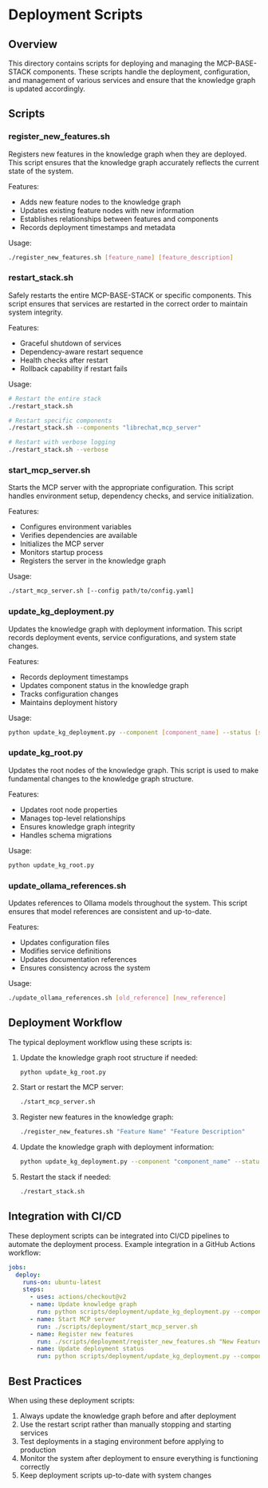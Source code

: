# Deployment Scripts

## Overview

This directory contains scripts for deploying and managing the MCP-BASE-STACK components. These scripts handle the deployment, configuration, and management of various services and ensure that the knowledge graph is updated accordingly.

## Scripts

### register_new_features.sh

Registers new features in the knowledge graph when they are deployed. This script ensures that the knowledge graph accurately reflects the current state of the system.

Features:
- Adds new feature nodes to the knowledge graph
- Updates existing feature nodes with new information
- Establishes relationships between features and components
- Records deployment timestamps and metadata

Usage:
```bash
./register_new_features.sh [feature_name] [feature_description]
```

### restart_stack.sh

Safely restarts the entire MCP-BASE-STACK or specific components. This script ensures that services are restarted in the correct order to maintain system integrity.

Features:
- Graceful shutdown of services
- Dependency-aware restart sequence
- Health checks after restart
- Rollback capability if restart fails

Usage:
```bash
# Restart the entire stack
./restart_stack.sh

# Restart specific components
./restart_stack.sh --components "librechat,mcp_server"

# Restart with verbose logging
./restart_stack.sh --verbose
```

### start_mcp_server.sh

Starts the MCP server with the appropriate configuration. This script handles environment setup, dependency checks, and service initialization.

Features:
- Configures environment variables
- Verifies dependencies are available
- Initializes the MCP server
- Monitors startup process
- Registers the server in the knowledge graph

Usage:
```bash
./start_mcp_server.sh [--config path/to/config.yaml]
```

### update_kg_deployment.py

Updates the knowledge graph with deployment information. This script records deployment events, service configurations, and system state changes.

Features:
- Records deployment timestamps
- Updates component status in the knowledge graph
- Tracks configuration changes
- Maintains deployment history

Usage:
```bash
python update_kg_deployment.py --component [component_name] --status [status]
```

### update_kg_root.py

Updates the root nodes of the knowledge graph. This script is used to make fundamental changes to the knowledge graph structure.

Features:
- Updates root node properties
- Manages top-level relationships
- Ensures knowledge graph integrity
- Handles schema migrations

Usage:
```bash
python update_kg_root.py
```

### update_ollama_references.sh

Updates references to Ollama models throughout the system. This script ensures that model references are consistent and up-to-date.

Features:
- Updates configuration files
- Modifies service definitions
- Updates documentation references
- Ensures consistency across the system

Usage:
```bash
./update_ollama_references.sh [old_reference] [new_reference]
```

## Deployment Workflow

The typical deployment workflow using these scripts is:

1. Update the knowledge graph root structure if needed:
   ```bash
   python update_kg_root.py
   ```

2. Start or restart the MCP server:
   ```bash
   ./start_mcp_server.sh
   ```

3. Register new features in the knowledge graph:
   ```bash
   ./register_new_features.sh "Feature Name" "Feature Description"
   ```

4. Update the knowledge graph with deployment information:
   ```bash
   python update_kg_deployment.py --component "component_name" --status "deployed"
   ```

5. Restart the stack if needed:
   ```bash
   ./restart_stack.sh
   ```

## Integration with CI/CD

These deployment scripts can be integrated into CI/CD pipelines to automate the deployment process. Example integration in a GitHub Actions workflow:

```yaml
jobs:
  deploy:
    runs-on: ubuntu-latest
    steps:
      - uses: actions/checkout@v2
      - name: Update knowledge graph
        run: python scripts/deployment/update_kg_deployment.py --component "mcp_server" --status "deploying"
      - name: Start MCP server
        run: ./scripts/deployment/start_mcp_server.sh
      - name: Register new features
        run: ./scripts/deployment/register_new_features.sh "New Feature" "Description of new feature"
      - name: Update deployment status
        run: python scripts/deployment/update_kg_deployment.py --component "mcp_server" --status "deployed"
```

## Best Practices

When using these deployment scripts:

1. Always update the knowledge graph before and after deployment
2. Use the restart script rather than manually stopping and starting services
3. Test deployments in a staging environment before applying to production
4. Monitor the system after deployment to ensure everything is functioning correctly
5. Keep deployment scripts up-to-date with system changes